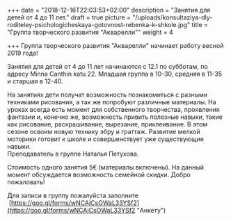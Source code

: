 +++
date = "2018-12-16T22:03:53+02:00"
description = "Занятия для детей от 4 до 11 лет."
draft = true
picture = "/uploads/konsultaziya-dly-roditeley-psichologicheskaya-gotovnost-rebenka-k-shkole.jpg"
title = "Группа творческого развития \"Акварелли\""
weight = 4

+++
Группа творческого развития "Акварелли" начинает работу весной 2019 года!

Занятия для детей от 4 до 11 лет начинаются с 12.1 по субботам, по адресу Minna Canthin katu 22. Младшая группа в 10-30, средняя в 11-35 и старшая в 12-40. 

На занятиях дети получат возможность познакомиться с разными техниками рисования, а так же попробуют различные материалы. На уроках всегда есть момент для собственного творчества, проявления фантазии и, конечно же, возможность привить полезные навыки, такие как рисование, раскрашивание, вырезание, приклеивание. В этом сезоне освоим новую технику эбру и граттаж. Развитие мелкой моторики готовит к школе и совершенствует уже существующие навыки.   
Преподаватель в группе Наталья Петухова. 

Стоимость одного занятия 5€ (материалы включены). На данный момент обсуждается возможность семейной скидки. Добро пожаловать!  

Для записи в группу пожалуйста заполните  [https://goo.gl/forms/wNCAjCsOWaL33YSf2](https://goo.gl/forms/wNCAjCsOWaL33YSf2 "Анкету") 